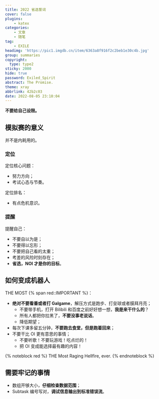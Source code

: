 ```yaml
---
title: 2022 省选誓词
cover: false
plugins:
    - katex
categories:
    - 文章
    - 随笔
tag:
    - EXILE
headimg: 'https://pic1.imgdb.cn/item/6363a8f916f2c2beb1e30c4b.jpg'
group: summaries
copyright:
  type: type2
sticky: 2000
hide: true
password: Exiled_Spirit
abstract: The Promise.
theme: xray
abbrlink: 42b2c03
date: 2022-08-05 23:10:04
---
```


**不要给自己设限。**

## 模拟赛的意义

并不是内耗用的。

### 定位

定位核心问题：

- 努力方向；
- 考试心态与节奏。

定位排名：

- 有点危机意识。

### 提醒

提醒自己：

- 不要自以为是；
- 不要得以忘形；
- 不要把自己看的太重；
- 考差的风险时刻存在；
- **省选，NOI 才是你的目标**。

## 如何变成机器人

THE MOST {% span red::IMPORTANT %}：

- **绝对不要看番或者打 Galgame**，解压方式是跑步、打垒球或者膜拜月亮；
    - 不要带手机，打开 Bilibili 和百度之前好好想一想，**我是来干什么的**？
    - 所有人都把你拉黑了，**不要没事老说话**。
    - 降低期望；
- 每次下课多留五分钟，**不要跑去食堂，但是跑着回来**；
- 不要干比 OI 更有意思的事情；
    - 不要听歌！不要玩游戏！吃点烂的！
    - 把 OI 变成能选择最有趣的内容！

{% noteblock red %}
THE Most Raging Hellfire, ever.
{% endnoteblock %}

## 需要牢记的事情

- 数组开够大小，**仔细检查数据范围**；
- Subtask 编号写对，**调试信息输出到标准错误流**。
